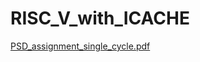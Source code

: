 # RISC_V_with_ICACHE

[PSD_assignment_single_cycle.pdf](https://github.com/user-attachments/files/17969236/PSD_assignment_single_cycle.pdf)

